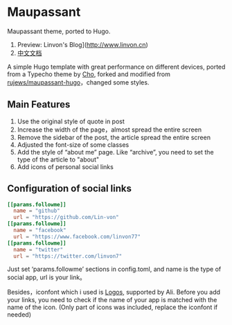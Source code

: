 # Maupassant
Maupassant theme, ported to Hugo.

1. Preview: Linvon's Blog](http://www.linvon.cn)
2. [中文文档](README.md)

A simple Hugo template with great performance on different devices, ported from a Typecho theme by [Cho](https://github.com/pagecho/maupassant/), forked and modified from [rujews/maupassant-hugo](https://github.com/rujews/maupassant-hugo)，changed some styles.

## Main Features

1. Use the original style of quote in post
2. Increase the width of the page，almost spread the entire screen
3. Remove the sidebar of the post, the article spread the entire screen
4. Adjusted the font-size of some classes
5. Add the style of “about me” page. Like “archive”, you need to set the type of the article to "about"
6. Add icons of personal social links

## Configuration of social links

```toml
[[params.followme]]
  name = "github"
  url = "https://github.com/Lin-von"
[[params.followme]]
  name = "facebook"
  url = "https://www.facebook.com/linvon77"
[[params.followme]]
  name = "twitter"
  url = "https://twitter.com/linvon7"
```

Just set ‘params.followme’ sections in config.toml, and name is the type of social app, url is your link。

Besides，iconfont which i used is [Logos](https://www.iconfont.cn/collections/detail?cid=16800), supported by Ali. Before you add your links, you need to check if the name of your app is matched with the name of the icon. (Only part of icons was included, replace the iconfont if needed)

